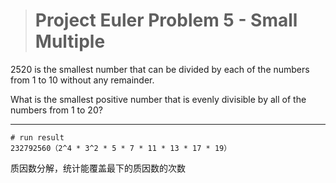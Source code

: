 > # Project Euler Problem 5 - Small Multiple

2520 is the smallest number that can be divided by each of the numbers from 1 to 10 without any remainder.

What is the smallest positive number that is evenly divisible by all of the numbers from 1 to 20?

----

```shell
# run result
232792560（2^4 * 3^2 * 5 * 7 * 11 * 13 * 17 * 19）
```

质因数分解，统计能覆盖最下的质因数的次数